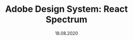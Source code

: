---
    title: "Adobe Design System: React Spectrum"
    description: "Adobe, kendisi için geliştirdiği tasarım sistemi 'Spectrum'u herkesle paylaştı. React üzerine inşa edilen tasarım sistemi beraberinde çok kullanışlı 'react hook' yardımcı dosyaları da geliyor. Özellikle kod mimarisini incelemek kafa açıcı olacaktır."
    date: "18.08.2020"
    category: "Tasarım"
    cover: "https://dl.airtable.com/.attachmentThumbnails/0c7583629e7a829ced05141a484c2042/d63a5f68" 
---